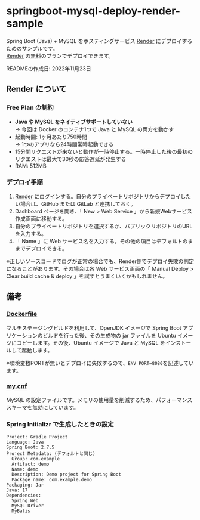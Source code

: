 # springboot-mysql-deploy-render-sample
Spring Boot (Java) + MySQL をホスティングサービス [Render](https://render.com/) にデプロイするためのサンプルです。  
[Render](https://render.com/) の無料のプランでデプロイできます。

READMEの作成日: 2022年11月23日

## Render について

### Free Plan の制約

- **Java や MySQL をネイティブサポートしていない**     
→ 今回は Docker のコンテナ1つで Java と MySQL の両方を動かす
- 起動時間: 1ヶ月あたり750時間  
→ 1つのアプリなら24時間常時起動できる
- 15分間リクエストが来ないと動作が一時停止する。一時停止した後の最初のリクエストは最大で30秒の応答遅延が発生する
- RAM: 512MB

### デプロイ手順

1. [Render](https://render.com/) にログインする。自分のプライベートリポジトリからデプロイしたい場合は、GitHub または GitLab と連携しておく。
1. Dashboard ページを開き、「 New > Web Service 」から新規Webサービス作成画面に移動する。
1. 自分のプライベートリポジトリを選択するか、パブリックリポジトリのURLを入力する。
1. 「 Name 」に Web サービス名を入力する。その他の項目はデフォルトのままでデプロイできる。

※正しいソースコードでログが正常の場合でも、Render側でデプロイ失敗の判定になることがあります。その場合は各 Web サービス画面の「 Manual Deploy > Clear build cache & deploy 」を試すとうまくいくかもしれません。

## 備考

### [Dockerfile](/Dockerfile)

マルチステージングビルドを利用して、OpenJDK イメージで Spring Boot アプリケーションのビルドを行った後、その生成物の jar ファイルを Ubuntu イメージにコピーします。その後、Ubuntu イメージで Java と MySQL をインストールして起動します。

※環境変数PORTが無いとデプロイに失敗するので、```ENV PORT=8080```を記述しています。

### [my.cnf](/my.cnf)

MySQL の設定ファイルです。メモリの使用量を削減するため、パフォーマンススキーマを無効にしています。

### Spring Initializr で生成したときの設定

```
Project: Gradle Project
Language: Java
Spring Boot: 2.7.5
Project Metadata: (デフォルトと同じ)
  Group: com.example
  Artifact: demo
  Name: demo
  Description: Demo project for Spring Boot
  Package name: com.example.demo
Packaging: Jar
Java: 17
Dependencies:
  Spring Web
  MySQL Driver
  MyBatis
```

